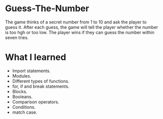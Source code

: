 # Guess-The-Number
The game thinks of a secret number from 1 to 10 and ask the player to guess it. After each guess, the game will tell the player whether the number is too hgh or too low. The player wins if they can guess the number within seven tries.

# What I learned
* Import statements.
* Modules.
* Different types of functions.
* for, if and break statements.
* Blocks.
* Booleans.
* Comparison operators.
* Conditions.
* match case.
